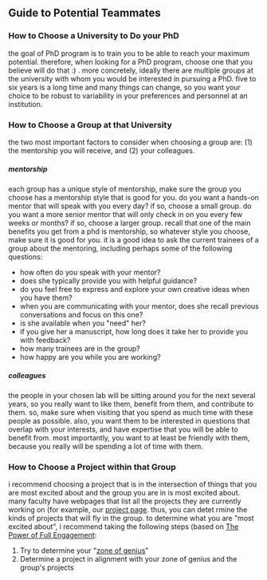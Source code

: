 ## Guide to Potential Teammates

### How to Choose a University to Do your PhD

the goal of PhD program is to train you to be able to reach your maximum potential. therefore, when looking for a PhD program, choose one that you believe will do that :) . more concretely, ideally there are multiple groups at the university with whom  you would be interested in pursuing a PhD.  five to six years is a long time and many things can change, so you want your choice to be robust to variability in your preferences and personnel at an institution.



### How to Choose a Group at that University

the two most important factors to consider when choosing a group are: (1) the mentorship you will receive, and (2) your colleagues.  

##### mentorship

each group has a unique style of mentorship, make sure the group you choose has a mentorship style that is good for you.  do you want a hands-on mentor that will speak with you every day? if so, choose a small group.  do you want a more senior mentor that will only check in on you every few weeks or months? if so, choose a larger group.  recall that one of the main benefits you get from a phd is mentorship, so whatever style you choose, make sure it is good for you.  it is a good idea to ask the current trainees of a group about the mentoring, including perhaps some of the following questions:
- how often do you speak with your mentor?
- does she typically provide you with helpful guidance?
- do you feel free to express and explore your own creative ideas when you have them?
- when you are communicating with your mentor, does she recall previous conversations and focus on this one?
- is she available when you "need" her?
- if you give her a manuscript, how long does it take her to provide you with feedback?
- how many trainees are in the group?
- how happy are you while you are working?


##### colleagues

the people in your chosen lab will be sitting around you for the next several years, so you really want to like them, benefit from them, and contribute to them.  so, make sure when visiting that you spend as much time with these people as possible. also, you want them to be interested in questions that overlap with your interests, and have expertise that you will be able to benefit from.  most importantly, you want to at least be friendly with them, because you really will be spending a lot of time with them.  


### How to Choose a Project within that Group

i recommend choosing a project that is in the intersection of things that you are most excited about and the group you are in is most excited about. many faculty have webpages that list all the projects they are currently working on (for example, our [project page](projects.md). thus, you can detet rmine the kinds of projects that will fly in the group.  to determine what you are "most excited about", i recommend  taking the following steps (based on [The Power of Full Engagement](https://www.amazon.com/dp/B000FC0SWS/ref=dp-kindle-redirect?_encoding=UTF8&btkr=1):
1. Try to determine your "[zone of genius](https://www.actualized.org/blueprint/zone-of-genius)"
2. Determine a project in alignment with your zone of genius and the group's projects
